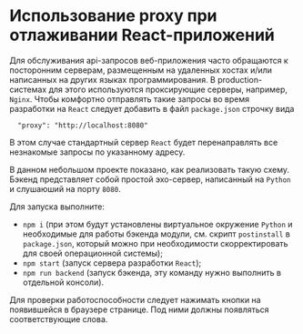 # Использование proxy при отлаживании React-приложений

Для обслуживания api-запросов веб-приложения часто обращаются
к посторонним серверам, размещенным на удаленных хостах и/или
написанных на других языках программирования. В production-системах
для этого используются проксирующие серверы, например, `Nginx`.
Чтобы комфортно отправлять такие запросы во время разработки на `React` следует
добавить в файл `package.json` строчку вида

```
  "proxy": "http://localhost:8080"
```

В этом случае стандартный сервер `React` будет перенаправлять
все незнакомые запросы по указанному адресу.

В данном небольшом проекте показано, как реализовать такую схему. Бэкенд представляет собой 
простой эхо-сервер, написанный на `Python` и слушаюший на порту `8080`.

Для запуска выполните:

* `npm i` (при этом будут установлены виртуальное окружение `Python` и 
    необходимые для работы бэкенда модули, см. скрипт `postinstall` в 
    `package.json`, который можно при необходимости скорректировать
    для своей операционной системы);
* `npm start` (запуск сервера разработки `React`);
* `npm run backend` (запуск бэкенда, эту команду нужно выполнить в отдельной консоли).

Для проверки работоспособности следует нажимать кнопки на появившейся в браузере странице. 
Под ними должны появляться соответствующие слова.
